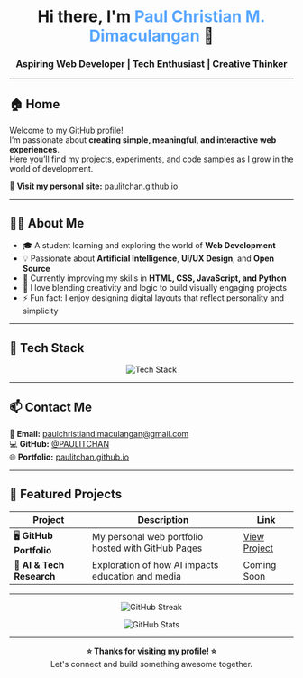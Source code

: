 <!-- 👋 Welcome to Paul Christian M. Dimaculangan's GitHub Profile -->

<h1 align="center">Hi there, I'm <span style="color:#58a6ff;">Paul Christian M. Dimaculangan</span> 👋</h1>
<h3 align="center">Aspiring Web Developer | Tech Enthusiast | Creative Thinker</h3>

---

## 🏠 Home
Welcome to my GitHub profile!  
I’m passionate about **creating simple, meaningful, and interactive web experiences**.  
Here you’ll find my projects, experiments, and code samples as I grow in the world of development.  

🔗 **Visit my personal site:** [paulitchan.github.io](https://paulitchan.github.io)

---

## 👨‍💻 About Me
- 🎓 A student learning and exploring the world of **Web Development**  
- 💡 Passionate about **Artificial Intelligence**, **UI/UX Design**, and **Open Source**  
- 🌱 Currently improving my skills in **HTML, CSS, JavaScript, and Python**  
- 🎨 I love blending creativity and logic to build visually engaging projects  
- ⚡ Fun fact: I enjoy designing digital layouts that reflect personality and simplicity  

---

## 🧰 Tech Stack
<p align="center">
  <img src="https://skillicons.dev/icons?i=html,css,js,python,github,vscode,figma,git" alt="Tech Stack" />
</p>

---

## 📫 Contact Me
📧 **Email:** paulchristiandimaculangan@gmail.com  
💻 **GitHub:** [@PAULITCHAN](https://github.com/PAULITCHAN)  
🌐 **Portfolio:** [paulitchan.github.io](https://paulitchan.github.io)

---

## 🌟 Featured Projects
| Project | Description | Link |
|----------|--------------|------|
| 🖥️ **GitHub Portfolio** | My personal web portfolio hosted with GitHub Pages | [View Project](https://paulitchan.github.io) |
| 💾 **AI & Tech Research** | Exploration of how AI impacts education and media | Coming Soon |

---

<p align="center">
  <img src="https://github-readme-streak-stats.herokuapp.com/?user=PAULITCHAN&theme=tokyonight" alt="GitHub Streak" />
</p>

<p align="center">
  <img src="https://github-readme-stats.vercel.app/api?username=PAULITCHAN&show_icons=true&theme=tokyonight" alt="GitHub Stats" />
</p>

---

<p align="center">
  <b>⭐ Thanks for visiting my profile! ⭐</b><br>
  Let's connect and build something awesome together.
</p>
